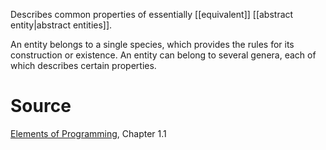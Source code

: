 Describes common properties of essentially [[equivalent]] [[abstract entity|abstract entities]]. 

An entity belongs to a single species, which provides the rules for its construction or existence. An entity can belong to several genera, each of which describes certain properties.

# Source

[Elements of Programming](http://elementsofprogramming.com/eop.pdf), Chapter 1.1